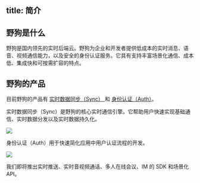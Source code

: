 title:  简介
---
<h2 id='野狗是什么' class="article-heading top-heading">野狗是什么</h2>

野狗是国内领先的实时后端云。野狗为企业和开发者提供低成本的实时消息、语音、视频通信能力，以及安全的身份认证服务。它具有支持丰富场景化通信、成本低、集成快和可按需扩容的特点。


## 野狗的产品
目前野狗的产品有 [实时数据同步（Sync） ](/overview/sync.html) 和 [身份认证（Auth）](/overview/auth.html)。

实时数据同步（Sync）是野狗的核心实时通信引擎。它帮助用户快速实现基础通信、实时数据分发以及实时数据持久化。

![](/images/introduction.jpg)

身份认证（Auth）用于快速简化应用中用户认证流程的开发。

![](/images/wilddogid.jpg)

我们即将推出实时推送、实时音视频通话、多人在线会议、IM 的 SDK 和场景化 API。



